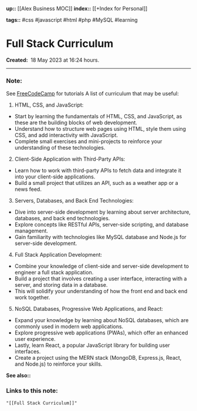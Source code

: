 **up::** [[Alex Business MOC]]
**index::** [[+Index for Personal]]
 

**tags::** #css #javascript #html #php #MySQL #learning 

# Full Stack Curriculum

**Created:**  18 May 2023 at  16:24 hours.

___
### Note:

See [FreeCodeCamp](https://www.freecodecamp.org/learn/2022/responsive-web-design/) for tutorials
A list of curriculum that may be useful:

1.  HTML, CSS, and JavaScript:
  -   Start by learning the fundamentals of HTML, CSS, and JavaScript, as these are the building blocks of web development.
  -   Understand how to structure web pages using HTML, style them using CSS, and add interactivity with JavaScript.
  -   Complete small exercises and mini-projects to reinforce your understanding of these technologies.
    
2.  Client-Side Application with Third-Party APIs:
  -   Learn how to work with third-party APIs to fetch data and integrate it into your client-side applications.
  -   Build a small project that utilizes an API, such as a weather app or a news feed.
    
3.  Servers, Databases, and Back End Technologies:
  -   Dive into server-side development by learning about server architecture, databases, and back end technologies.
  -   Explore concepts like RESTful APIs, server-side scripting, and database management.
  -   Gain familiarity with technologies like MySQL database and Node.js for server-side development.
    
4. Full Stack Application Development:
  -   Combine your knowledge of client-side and server-side development to engineer a full stack application.
  -   Build a project that involves creating a user interface, interacting with a server, and storing data in a database.
  -   This will solidify your understanding of how the front end and back end work together.

5.  NoSQL Databases, Progressive Web Applications, and React:
  -   Expand your knowledge by learning about NoSQL databases, which are commonly used in modern web applications.
  -   Explore progressive web applications (PWAs), which offer an enhanced user experience.
  -   Lastly, learn React, a popular JavaScript library for building user interfaces.
  -   Create a project using the MERN stack (MongoDB, Express.js, React, and Node.js) to reinforce your skills.

**See also::** 

### Links to this note:
```query
"[[Full Stack Curriculum]]"
```

